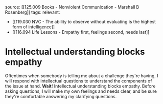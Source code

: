 source: [[125.009 Books - Nonviolent Communication - Marshall B Rosenberg]]
tags:
relevant:
- [[119.030 NVC - The ability to observe without evaluating is the highest form of intelligence]]
- [[116.094 Life Lessons - Empathy first, feelings second, needs last]]


# Intellectual understanding blocks empathy

Oftentimes when somebody is telling me about a challenge they're having, I will respond with intellectual questions to understand the components of the issue at hand. **Wait!** Intellectual understanding blocks empathy. Before asking questions, I will make my own feelings and needs clear, and be sure they're comfortable answering my clarifying questions.

